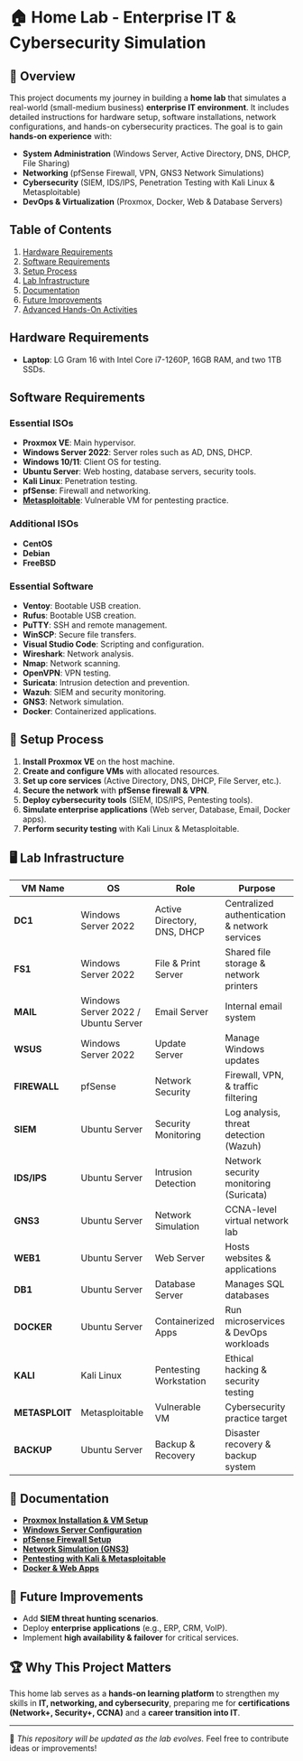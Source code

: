 # 🏠 Home Lab - Enterprise IT & Cybersecurity Simulation

## 📌 Overview
This project documents my journey in building a **home lab** that simulates a real-world (small-medium business) **enterprise IT environment**. It includes detailed instructions for hardware setup, software installations, network configurations, and hands-on cybersecurity practices. The goal is to gain **hands-on experience** with:
- **System Administration** (Windows Server, Active Directory, DNS, DHCP, File Sharing)
- **Networking** (pfSense Firewall, VPN, GNS3 Network Simulations)
- **Cybersecurity** (SIEM, IDS/IPS, Penetration Testing with Kali Linux & Metasploitable)
- **DevOps & Virtualization** (Proxmox, Docker, Web & Database Servers)

## Table of Contents
1. [Hardware Requirements](#hardware-requirements)
2. [Software Requirements](#software-requirements)
3. [Setup Process](#-setup-process)
4. [Lab Infrastructure](#-lab-infrastructure)
5. [Documentation](#-documentation)
6. [Future Improvements](#-future-improvements)
7. [Advanced Hands-On Activities](#advanced-hands-on-activities)

## Hardware Requirements
- **Laptop**: LG Gram 16 with Intel Core i7-1260P, 16GB RAM, and two 1TB SSDs.

## Software Requirements
### Essential ISOs
- **Proxmox VE**: Main hypervisor.
- **Windows Server 2022**: Server roles such as AD, DNS, DHCP.
- **Windows 10/11**: Client OS for testing.
- **Ubuntu Server**: Web hosting, database servers, security tools.
- **Kali Linux**: Penetration testing.
- **pfSense**: Firewall and networking.
- **[Metasploitable](https://github.com/rapid7/metasploitable3/blob/master/README.md)**: Vulnerable VM for pentesting practice.

### Additional ISOs
- **CentOS**
- **Debian**
- **FreeBSD**

### Essential Software
- **Ventoy**: Bootable USB creation.
- **Rufus**: Bootable USB creation.
- **PuTTY**: SSH and remote management.
- **WinSCP**: Secure file transfers.
- **Visual Studio Code**: Scripting and configuration.
- **Wireshark**: Network analysis.
- **Nmap**: Network scanning.
- **OpenVPN**: VPN testing.
- **Suricata**: Intrusion detection and prevention.
- **Wazuh**: SIEM and security monitoring.
- **GNS3**: Network simulation.
- **Docker**: Containerized applications.

## 🔧 Setup Process
1. **Install Proxmox VE** on the host machine.
2. **Create and configure VMs** with allocated resources.
3. **Set up core services** (Active Directory, DNS, DHCP, File Server, etc.).
4. **Secure the network** with **pfSense firewall & VPN**.
5. **Deploy cybersecurity tools** (SIEM, IDS/IPS, Pentesting tools).
6. **Simulate enterprise applications** (Web server, Database, Email, Docker apps).
7. **Perform security testing** with Kali Linux & Metasploitable.

## 🖥️ Lab Infrastructure
| **VM Name** | **OS** | **Role** | **Purpose** |
|------------|--------|----------|-------------|
| **DC1** | Windows Server 2022 | Active Directory, DNS, DHCP | Centralized authentication & network services |
| **FS1** | Windows Server 2022 | File & Print Server | Shared file storage & network printers |
| **MAIL** | Windows Server 2022 / Ubuntu Server | Email Server | Internal email system |
| **WSUS** | Windows Server 2022 | Update Server | Manage Windows updates |
| **FIREWALL** | pfSense | Network Security | Firewall, VPN, & traffic filtering |
| **SIEM** | Ubuntu Server | Security Monitoring | Log analysis, threat detection (Wazuh) |
| **IDS/IPS** | Ubuntu Server | Intrusion Detection | Network security monitoring (Suricata) |
| **GNS3** | Ubuntu Server | Network Simulation | CCNA-level virtual network lab |
| **WEB1** | Ubuntu Server | Web Server | Hosts websites & applications |
| **DB1** | Ubuntu Server | Database Server | Manages SQL databases |
| **DOCKER** | Ubuntu Server | Containerized Apps | Run microservices & DevOps workloads |
| **KALI** | Kali Linux | Pentesting Workstation | Ethical hacking & security testing |
| **METASPLOIT** | Metasploitable | Vulnerable VM | Cybersecurity practice target |
| **BACKUP** | Ubuntu Server | Backup & Recovery | Disaster recovery & backup system |

## 📜 Documentation
- **[Proxmox Installation & VM Setup](Setup_Guides/Proxmox_Install.md)**
- **[Windows Server Configuration](Setup_Guides/Windows_Server.md)**
- **[pfSense Firewall Setup](Setup_Guides/pfSense.md)**
- **[Network Simulation (GNS3)](Setup_Guides/GNS3.md)**
- **[Pentesting with Kali & Metasploitable](Security/Kali_Pentest.md)**
- **[Docker & Web Apps](Setup_Guides/Docker_Web.md)**

## 🚀 Future Improvements
- Add **SIEM threat hunting scenarios**.
- Deploy **enterprise applications** (e.g., ERP, CRM, VoIP).
- Implement **high availability & failover** for critical services.

## 🏆 Why This Project Matters
This home lab serves as a **hands-on learning platform** to strengthen my skills in **IT, networking, and cybersecurity**, preparing me for **certifications (Network+, Security+, CCNA)** and a **career transition into IT**.

---
🔹 *This repository will be updated as the lab evolves.* Feel free to contribute ideas or improvements!
